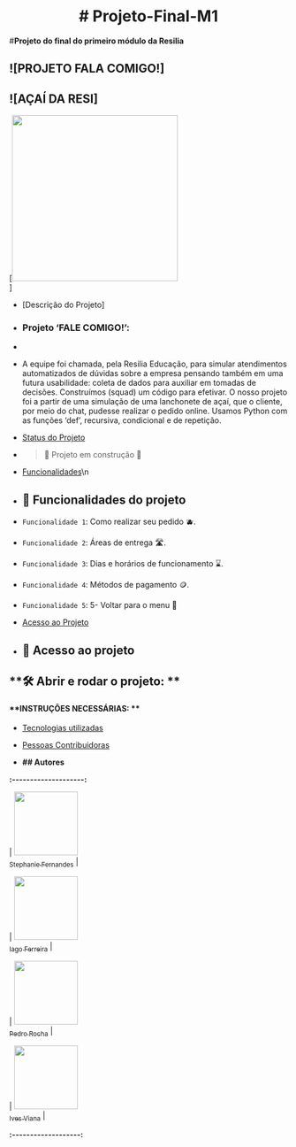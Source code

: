 <h1 align="center"> # Projeto-Final-M1 </h1>

#**Projeto do final do primeiro módulo da Resilia**

## ![PROJETO FALA COMIGO!]

## ![AÇAÍ DA RESI]


[<img src="https://user-images.githubusercontent.com/77132612/175435665-03e3f123-d7e6-453a-9958-3de65e601a5a.png" width=300><br>]

* [Descrição do Projeto]
* ### **Projeto ‘FALE COMIGO!’**:
* 
* A equipe foi chamada, pela Resilia Educação, para simular atendimentos automatizados de dúvidas sobre a empresa pensando também em uma futura usabilidade: coleta de dados para auxiliar em tomadas de decisões. Construímos (squad) um código para efetivar. O nosso projeto foi a partir de uma simulação de uma lanchonete de açaí, que o cliente, por meio do chat, pudesse realizar o pedido online. Usamos Python com as funções ‘def’, recursiva, condicional e de repetição. 
 
* [Status do Projeto](#status-do-Projeto)

* > :construction: Projeto em construção :construction:

* [Funcionalidades](#funcionalidades-e-demonstração-da-aplicação)\n
* ## :hammer: Funcionalidades do projeto

- `Funcionalidade 1`: Como realizar seu pedido :blueberries:.

- `Funcionalidade 2`: Áreas de entrega :motorway:.

- `Funcionalidade 3`: Dias e horários de funcionamento :hourglass:.

- `Funcionalidade 4`: Métodos de pagamento :coin:.

- `Funcionalidade 5`: 5- Voltar para o menu :page_facing_up:


* [Acesso ao Projeto](#acesso-ao-projeto)

* ## **📁 Acesso ao projeto**


## **🛠️ Abrir e rodar o projeto: **


#### **INSTRUÇÕES NECESSÁRIAS: ** 

* [Tecnologias utilizadas](#tecnologias-utilizadas)
 
* [Pessoas Contribuidoras](#pessoas-contribuidoras)

* **## Autores**

**:--------------------:**

| [<img src="https://media-exp2.licdn.com/dms/image/C4D03AQEwckSJvmCKaA/profile-displayphoto-shrink_800_800/0/1655408004857?e=1661385600&v=beta&t=dygBW4krehvAut3CsqCX-hS6Mzx0AiJjV0W1TnyND7s" width=115><br><sub>Stephanie Fernandes</sub>](https://github.com/stefernandes23) |


| [<img src="https://media-exp2.licdn.com/dms/image/D4D35AQGISl8lyuc75w/profile-framedphoto-shrink_800_800/0/1646765489763?e=1656637200&v=beta&t=K42HozCAAgYOkgyrQa6c2Gd602bv6FwnZxw2UwZrwvg" width=115><br><sub>Iago Ferreira</sub>](https://github.com/Iagw18) |


| [<img src="https://ibb.co/HDv6fbR" width=115><br><sub>Pedro Rocha</sub>](https://github.com/pedrorcm) |



| [<img src="https://ibb.co/b53sZ7n" width=115><br><sub>Ives Viana</sub>](https://github.com/IvesFragoso) | 


**:-------------------:**
